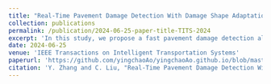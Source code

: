 ```yaml
---
title: "Real-Time Pavement Damage Detection With Damage Shape Adaptation"
collection: publications
permalink: /publication/2024-06-25-paper-title-TITS-2024
excerpt: 'In this study, we propose a fast pavement damage detection algorithm named FPDDN to achieve real-time and high-accuracy pavement damage detection. '
date: 2024-06-25
venue: 'IEEE Transactions on Intelligent Transportation Systems'
paperurl: 'https://github.com/yingchaoAo/yingchaoAo.github.io/blob/master/files/TITS2024.pdf'
citation: 'Y. Zhang and C. Liu, "Real-Time Pavement Damage Detection With Damage Shape Adaptation," in IEEE Transactions on Intelligent Transportation Systems, doi: 10.1109/TITS.2024.3416508.'
---
```

